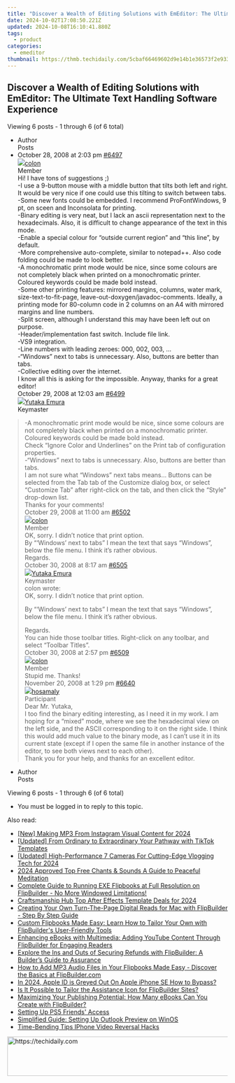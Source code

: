 ```yaml
---
title: "Discover a Wealth of Editing Solutions with EmEditor: The Ultimate Text Handling Software Experience"
date: 2024-10-02T17:08:50.221Z
updated: 2024-10-08T16:10:41.880Z
tags:
  - product
categories:
  - emeditor
thumbnail: https://thmb.techidaily.com/5cbaf66469602d9e14b1e36573f2e9339160b8c34b23ecf9268274ee16a01385.jpg
---
```


## Discover a Wealth of Editing Solutions with EmEditor: The Ultimate Text Handling Software Experience

Viewing 6 posts - 1 through 6 (of 6 total)

* Author  
Posts
* October 28, 2008 at 2:03 pm [#6497](https://tools.techidaily.com/emeditor/products/)  
[![](https://secure.gravatar.com/avatar/07945c937c58441e4767737fa708dfc6?s=80&d=identicon&r=g)colon](https://www.emeditor.com/forums/users/colon/ "View colon's profile")  
Member  
Hi! I have tons of suggestions ;)  
 \-I use a 9-button mouse with a middle button that tilts both left and right. It would be very nice if one could use this tilting to switch between tabs.  
 \-Some new fonts could be embedded. I recommend ProFontWindows, 9 pt, on sceen and Inconsolata for printing.  
 \-Binary editing is very neat, but I lack an ascii representation next to the hexadecimals. Also, it is difficult to change appearance of the text in this mode.  
 \-Enable a special colour for “outside current region” and “this line”, by default.  
 \-More comprehensive auto-complete, similar to notepad++. Also code folding could be made to look better.  
 \-A monochromatic print mode would be nice, since some colours are not completely black when printed on a monochromatic printer. Coloured keywords could be made bold instead.  
 \-Some other printing features: mirrored margins, columns, water mark, size-text-to-fit-page, leave-out-doxygen/javadoc-comments. Ideally, a printing mode for 80-column code in 2 columns on an A4 with mirrored margins and line numbers.  
 \-Split screen, although I understand this may have been left out on purpose.  
 \-Header/implementation fast switch. Include file link.  
 \-VS9 integration.  
 \-Line numbers with leading zeroes: 000, 002, 003, …  
 \-“Windows” next to tabs is unnecessary. Also, buttons are better than tabs.  
 \-Collective editing over the internet.  
 I know all this is asking for the impossible. Anyway, thanks for a great editor!  
October 29, 2008 at 12:03 am [#6499](https://tools.techidaily.com/emeditor/products/)  
[![](https://secure.gravatar.com/avatar/a0a6377144ed3636f985d87303f65ed2?s=80&d=identicon&r=g)Yutaka Emura](https://www.emeditor.com/forums/users/yemura/ "View Yutaka Emura's profile")  
Keymaster  
> \-A monochromatic print mode would be nice, since some colours are not completely black when printed on a monochromatic printer. Coloured keywords could be made bold instead.  
 Check “Ignore Color and Underlines” on the Print tab of configuration properties.  
> \-“Windows” next to tabs is unnecessary. Also, buttons are better than tabs.  
 I am not sure what “Windows” next tabs means… Buttons can be selected from the Tab tab of the Customize dialog box, or select “Customize Tab” after right-click on the tab, and then click the “Style” drop-down list.  
 Thanks for your comments!  
October 29, 2008 at 11:00 am [#6502](https://tools.techidaily.com/emeditor/products/)  
[![](https://secure.gravatar.com/avatar/07945c937c58441e4767737fa708dfc6?s=80&d=identicon&r=g)colon](https://www.emeditor.com/forums/users/colon/ "View colon's profile")  
Member  
OK, sorry. I didn’t notice that print option.  
 By “‘Windows’ next to tabs” I mean the text that says “Windows”, below the file menu. I think it’s rather obvious.  
 Regards.  
October 30, 2008 at 8:17 am [#6505](https://tools.techidaily.com/emeditor/products/)  
[![](https://secure.gravatar.com/avatar/a0a6377144ed3636f985d87303f65ed2?s=80&d=identicon&r=g)Yutaka Emura](https://www.emeditor.com/forums/users/yemura/ "View Yutaka Emura's profile")  
Keymaster  
> colon wrote:  
> OK, sorry. I didn’t notice that print option.  
>  
> By “‘Windows’ next to tabs” I mean the text that says “Windows”, below the file menu. I think it’s rather obvious.  
>  
> Regards.  
 You can hide those toolbar titles. Right-click on any toolbar, and select “Toolbar Titles”.  
October 30, 2008 at 2:57 pm [#6509](https://tools.techidaily.com/emeditor/products/)  
[![](https://secure.gravatar.com/avatar/07945c937c58441e4767737fa708dfc6?s=80&d=identicon&r=g)colon](https://www.emeditor.com/forums/users/colon/ "View colon's profile")  
Member  
Stupid me. Thanks!  
November 20, 2008 at 1:29 pm [#6640](https://tools.techidaily.com/emeditor/products/)  
[![](https://secure.gravatar.com/avatar/62af4c828e18a91dc60832fb1465f0cf?s=80&d=identicon&r=g)hosamaly](https://www.emeditor.com/forums/users/hosamaly/ "View hosamaly's profile")  
Participant  
Dear Mr. Yutaka,  
 I too find the binary editing interesting, as I need it in my work. I am hoping for a “mixed” mode, where we see the hexadecimal view on the left side, and the ASCII corresponding to it on the right side. I think this would add much value to the binary mode, as I can’t use it in its current state (except if I open the same file in another instance of the editor, to see both views next to each other).  
 Thank you for your help, and thanks for an excellent editor.
* Author  
Posts

Viewing 6 posts - 1 through 6 (of 6 total)

* You must be logged in to reply to this topic.

<ins class="adsbygoogle"
     style="display:block"
     data-ad-format="autorelaxed"
     data-ad-client="ca-pub-7571918770474297"
     data-ad-slot="1223367746"></ins>

<ins class="adsbygoogle"
     style="display:block"
     data-ad-client="ca-pub-7571918770474297"
     data-ad-slot="8358498916"
     data-ad-format="auto"
     data-full-width-responsive="true"></ins>

<span class="atpl-alsoreadstyle">Also read:</span>
<div><ul>
<li><a href="https://instagram-video-files.techidaily.com/new-making-mp3-from-instagram-visual-content-for-2024/"><u>[New] Making MP3 From Instagram Visual Content for 2024</u></a></li>
<li><a href="https://tiktok-video-recordings.techidaily.com/updated-from-ordinary-to-extraordinary-your-pathway-with-tiktok-templates/"><u>[Updated] From Ordinary to Extraordinary Your Pathway with TikTok Templates</u></a></li>
<li><a href="https://eaxpv-info.techidaily.com/updated-high-performance-7-cameras-for-cutting-edge-vlogging-tech-for-2024/"><u>[Updated] High-Performance 7 Cameras For Cutting-Edge Vlogging Tech for 2024</u></a></li>
<li><a href="https://some-skills.techidaily.com/2024-approved-top-free-chants-and-sounds-a-guide-to-peaceful-meditation/"><u>2024 Approved Top Free Chants & Sounds A Guide to Peaceful Meditation</u></a></li>
<li><a href="https://win-extraordinary.techidaily.com/complete-guide-to-running-exe-flipbooks-at-full-resolution-on-flipbuilder-no-more-windowed-limitations/"><u>Complete Guide to Running EXE Flipbooks at Full Resolution on FlipBuilder - No More Windowed Limitations!</u></a></li>
<li><a href="https://extra-resources.techidaily.com/craftsmanship-hub-top-after-effects-template-deals-for-2024/"><u>Craftsmanship Hub Top After Effects Template Deals for 2024</u></a></li>
<li><a href="https://win-extraordinary.techidaily.com/creating-your-own-turn-the-page-digital-reads-for-mac-with-flipbuilder-step-by-step-guide/"><u>Creating Your Own Turn-The-Page Digital Reads for Mac with FlipBuilder - Step By Step Guide</u></a></li>
<li><a href="https://win-extraordinary.techidaily.com/custom-flipbooks-made-easy-learn-how-to-tailor-your-own-with-flipbuilders-user-friendly-tools/"><u>Custom Flipbooks Made Easy: Learn How to Tailor Your Own with FlipBuilder's User-Friendly Tools</u></a></li>
<li><a href="https://win-extraordinary.techidaily.com/enhancing-ebooks-with-multimedia-adding-youtube-content-through-flipbuilder-for-engaging-readers/"><u>Enhancing eBooks with Multimedia: Adding YouTube Content Through FlipBuilder for Engaging Readers</u></a></li>
<li><a href="https://win-extraordinary.techidaily.com/explore-the-ins-and-outs-of-securing-refunds-with-flipbuilder-a-builders-guide-to-assurance/"><u>Explore the Ins and Outs of Securing Refunds with FlipBuilder: A Builder’s Guide to Assurance</u></a></li>
<li><a href="https://win-extraordinary.techidaily.com/how-to-add-mp3-audio-files-in-your-flipbooks-made-easy-discover-the-basics-at-flipbuildercom/"><u>How to Add MP3 Audio Files in Your Flipbooks Made Easy - Discover the Basics at FlipBuilder.com</u></a></li>
<li><a href="https://apple-account.techidaily.com/in-2024-apple-id-is-greyed-out-on-apple-iphone-se-how-to-bypass-by-drfone-ios/"><u>In 2024, Apple ID is Greyed Out On Apple iPhone SE How to Bypass?</u></a></li>
<li><a href="https://win-extraordinary.techidaily.com/is-it-possible-to-tailor-the-assistance-icon-for-flipbuilder-sites/"><u>Is It Possible to Tailor the Assistance Icon for FlipBuilder Sites?</u></a></li>
<li><a href="https://win-extraordinary.techidaily.com/maximizing-your-publishing-potential-how-many-ebooks-can-you-create-with-flipbuilder/"><u>Maximizing Your Publishing Potential: How Many eBooks Can You Create with FlipBuilder?</u></a></li>
<li><a href="https://games-able.techidaily.com/setting-up-ps5-friends-access/"><u>Setting Up PS5 Friends' Access</u></a></li>
<li><a href="https://win11-tips.techidaily.com/simplified-guide-setting-up-outlook-preview-on-winos/"><u>Simplified Guide: Setting Up Outlook Preview on WinOS</u></a></li>
<li><a href="https://extra-information.techidaily.com/time-bending-tips-iphone-video-reversal-hacks/"><u>Time-Bending Tips IPhone Video Reversal Hacks</u></a></li>
</ul></div>

<!-- affiliate ads begin -->
<a href="https://aligracehair.sjv.io/c/5597632/1880931/19272" target="_top" id="1880931">
  <img src="//a.impactradius-go.com/display-ad/19272-1880931" border="0" alt="https://techidaily.com" width="728" height="90"/>
</a>
<img height="0" width="0" src="https://aligracehair.sjv.io/i/5597632/1880931/19272" style="position:absolute;visibility:hidden;" border="0" />
<!-- affiliate ads end -->

